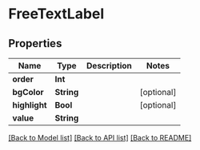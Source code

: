 # FreeTextLabel

## Properties
Name | Type | Description | Notes
------------ | ------------- | ------------- | -------------
**order** | **Int** |  | 
**bgColor** | **String** |  | [optional] 
**highlight** | **Bool** |  | [optional] 
**value** | **String** |  | 

[[Back to Model list]](../README.md#documentation-for-models) [[Back to API list]](../README.md#documentation-for-api-endpoints) [[Back to README]](../README.md)


